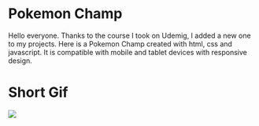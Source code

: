 # Pokemon Champ

Hello everyone. Thanks to the course I took on Udemig, I added a new one to my projects. Here is a Pokemon Champ created with html, css and javascript. It is compatible with mobile and tablet devices with responsive design.

# Short Gif

![](pokemon.gif)
